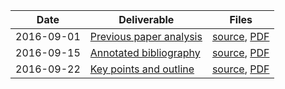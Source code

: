 | Date       | Deliverable                              | Files                                                          |
|------------|------------------------------------------|----------------------------------------------------------------|
| 2016-09-01 | [Previous paper analysis][analysis]      | [source][analysis-source], [PDF][analysis-final]               |
| 2016-09-15 | [Annotated bibliography][bibliography]   | [source][bibliography-source], [PDF][bibliography-final]       |
| 2016-09-22 | [Key points and outline][outline]        | [source][outline-source], [PDF][outline-final]                 |

[analysis]: https://github.com/dstelljes/senior-sem/tree/master/previous-paper-analysis
[analysis-final]: https://drive.google.com/file/d/0B2xeEw_wfrSSSUs5dXY4WmUzdVk/view?usp=sharing
[analysis-source]: https://github.com/dstelljes/senior-sem/blob/a5e75dad9f55d729608ea2c973560b0fd811797b/previous-paper-analysis/summary.tex
[bibliography]: https://github.com/dstelljes/senior-sem/tree/master/annotated-bibliography
[bibliography-final]: https://drive.google.com/file/d/0B2xeEw_wfrSSNWdOczUtblA0NjA/view?usp=sharing
[bibliography-source]: https://github.com/dstelljes/senior-sem/blob/b7071ba01fb5aaa02b2fd799ace8ee3274d59363/annotated-bibliography/annotated-bibliography.tex
[outline]: https://github.com/dstelljes/senior-sem/tree/master/paper
[outline-final]: https://drive.google.com/file/d/0B2xeEw_wfrSSbTFabzFxOXpFRzQ/view?usp=sharing
[outline-source]: https://github.com/dstelljes/senior-sem/blob/c8b8ae07dbf43ceb0580b28b794efe9e03e8b04e/paper/paper.tex
